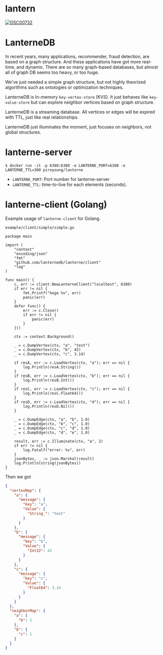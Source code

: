 # lantern

[
![DSC00732](https://user-images.githubusercontent.com/6128022/116864177-6824e700-ac42-11eb-8475-c2d06d1761c6.jpg)
](url)

# LanterneDB
In recent years, many applications, recommender, fraud detection, are based on a graph structure. And these applications have got more real-time, and dynamic. There are so many graph-based databases, but almost all of graph DB seems too heavy, or too huge.

We've just needed a simple graph structure, but not highly theorized algorithms such as ontologies or optimization techniques.

LanterneDB is In-memory `key-vertex-store` (KVS). 
It just behaves like `key-value-store` but can explore neighbor vertices based on graph structure.

LanterneDB is a streaming database.
All vertices or edges will be expired with TTL, just like real relationships.

LanterneDB just illuminates the moment, just focuses on neighbors, not global structures.

# lanterne-server

```
$ docker run -it -p 6380:6380 -e LANTERNE_PORT=6380 -e LANTERNE_TTL=300 piroyoung/lanterne
```

* `LANTERNE_PORT`: Port number for lanterne-server
* `LANTERNE_TTL`: time-to-live for each elements (seconds).

# lanterne-client (Golang)

Example usage of `lanterne-client` for Golang.

`example/client/simple/simple.go`

```golang
package main

import (
	"context"
	"encoding/json"
	"fmt"
	"github.com/lanternedb/lanterne/client"
	"log"
)

func main() {
	c, err := client.NewLanterneClient("localhost", 6380)
	if err != nil {
		fmt.Printf("hoge %v", err)
		panic(err)
	}
	defer func() {
		err := c.Close()
		if err != nil {
			panic(err)
		}
	}()

	ctx := context.Background()

	_ = c.DumpVertex(ctx, "a", "test")
	_ = c.DumpVertex(ctx, "b", 42)
	_ = c.DumpVertex(ctx, "c", 3.14)

	if resA, err := c.LoadVertex(ctx, "a"); err == nil {
		log.Println(resA.String())
	}
	if resB, err := c.LoadVertex(ctx, "b"); err == nil {
		log.Println(resB.Int())
	}
	if resC, err := c.LoadVertex(ctx, "c"); err == nil {
		log.Println(resC.Float64())
	}
	if resD, err := c.LoadVertex(ctx, "d"); err == nil {
		log.Println(resD.Nil())
	}

	_ = c.DumpEdge(ctx, "a", "b", 1.0)
	_ = c.DumpEdge(ctx, "b", "c", 1.0)
	_ = c.DumpEdge(ctx, "c", "d", 1.0)
	_ = c.DumpEdge(ctx, "d", "e", 1.0)

	result, err := c.Illuminate(ctx, "a", 2)
	if err != nil {
		log.Fatalf("error: %v", err)
	}
	jsonBytes, _ := json.Marshal(result)
	log.Println(string(jsonBytes))
}
```

Then we got

```json
{
  "vertexMap": {
    "a": {
      "message": {
        "key": "a",
        "Value": {
          "String_": "test"
        }
      }
    },
    "b": {
      "message": {
        "key": "b",
        "Value": {
          "Int32": 42
        }
      }
    },
    "c": {
      "message": {
        "key": "c",
        "Value": {
          "Float64": 3.14
        }
      }
    }
  },
  "neighborMap": {
    "a": {
      "b": 1
    },
    "b": {
      "c": 1
    }
  }
}
```
